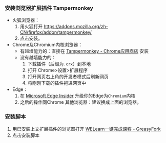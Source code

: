 ### 安装浏览器扩展插件 Tampermonkey  
* 火狐浏览器：
  1. 用火狐打开 https://addons.mozilla.org/zh-CN/firefox/addon/tampermonkey/ 
  2. 点击安装。
* Chrome及Chromium内核浏览器： 
    - 有越墙能力的：直接在 [Tampermonkey - Chrome应用商店](https://chrome.google.com/webstore/detail/tampermonkey/dhdgffkkebhmkfjojejmpbldmpobfkfo) 安装
    - 没有越墙能力的：
      1. 下载插件（后缀为`.crx`）到本地
      2. 打开 Chrome>设置>扩展程序
      3. 打开网页右上角的开发者模式后刷新网页
      4. 将刚刚下载的插件拖进网页中
* Edge：
  1. 在 [Microsoft Edge Insider](https://www.microsoftedgeinsider.com/zh-cn/) 升级你的Edge为`Chromium`内核
  2. 之后的操作同Chrome
其他浏览器：建议换成上面的浏览器。

### 安装脚本  
1. 用已安装上文扩展插件的浏览器打开 [WELearn一键完成课程 - GreasyFork](https://greasyfork.org/zh-CN/scripts/407589-welearn%E4%B8%80%E9%94%AE%E5%AE%8C%E6%88%90%E8%AF%BE%E7%A8%8B)  
2. 点击安装脚本  